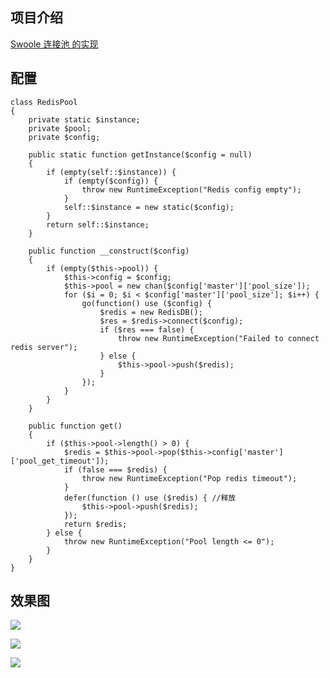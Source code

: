 ## 项目介绍

[Swoole 连接池 的实现](https://github.com/xinliangnote/Swoole/blob/master/10-Swoole%20Redis%20连接池的实现.md)

## 配置

```
class RedisPool
{
    private static $instance;
    private $pool;
    private $config;

    public static function getInstance($config = null)
    {
        if (empty(self::$instance)) {
            if (empty($config)) {
                throw new RuntimeException("Redis config empty");
            }
            self::$instance = new static($config);
        }
        return self::$instance;
    }

    public function __construct($config)
    {
        if (empty($this->pool)) {
            $this->config = $config;
            $this->pool = new chan($config['master']['pool_size']);
            for ($i = 0; $i < $config['master']['pool_size']; $i++) {
                go(function() use ($config) {
                    $redis = new RedisDB();
                    $res = $redis->connect($config);
                    if ($res === false) {
                        throw new RuntimeException("Failed to connect redis server");
                    } else {
                        $this->pool->push($redis);
                    }
                });
            }
        }
    }

    public function get()
    {
        if ($this->pool->length() > 0) {
            $redis = $this->pool->pop($this->config['master']['pool_get_timeout']);
            if (false === $redis) {
                throw new RuntimeException("Pop redis timeout");
            }
            defer(function () use ($redis) { //释放
                $this->pool->push($redis);
            });
            return $redis;
        } else {
            throw new RuntimeException("Pool length <= 0");
        }
    }
}
```

## 效果图

![](https://github.com/xinliangnote/Swoole/blob/master/images/10_swoole_1.png)

![](https://github.com/xinliangnote/Swoole/blob/master/images/10_swoole_2.png)

![](https://github.com/xinliangnote/Swoole/blob/master/images/10_swoole_3.gif)